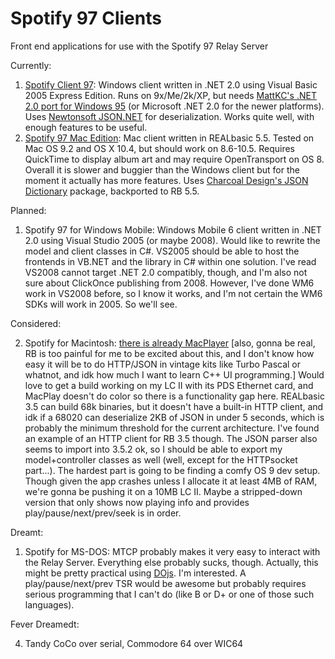 # Spotify 97 Clients

Front end applications for use with the Spotify 97 Relay Server

Currently:

1. [Spotify Client 97](./SpotifyClient97): Windows client written in .NET 2.0 using Visual Basic 2005 Express Edition. Runs on 9x/Me/2k/XP, but needs [MattKC's .NET 2.0 port for Windows 95](https://github.com/mattkc/dotnet9x) (or Microsoft .NET 2.0 for the newer platforms). Uses [Newtonsoft JSON.NET](https://newtonsoft.com/json) for deserialization. Works quite well, with enough features to be useful.
2. [Spotify 97 Mac Edition](./Spotify97MacEdition): Mac client written in REALbasic 5.5. Tested on Mac OS 9.2 and OS X 10.4, but should work on 8.6-10.5. Requires QuickTime to display album art and may require OpenTransport on OS 8. Overall it is slower and buggier than the Windows client but for the moment it actually has more features. Uses [Charcoal Design's JSON Dictionary](http://www.charcoaldesign.co.uk/source/realbasic) package, backported to RB 5.5.

Planned:

1. Spotify 97 for Windows Mobile: Windows Mobile 6 client written in .NET 2.0 using Visual Studio 2005 (or maybe 2008). Would like to rewrite the model and client classes in C#. VS2005 should be able to host the frontends in VB.NET and the library in C# within one solution. I've read VS2008 cannot target .NET 2.0 compatibly, though, and I'm also not sure about ClickOnce publishing from 2008. However, I've done WM6 work in VS2008 before, so I know it works, and I'm not certain the WM6 SDKs will work in 2005. So we'll see.

Considered:

2. Spotify for Macintosh: [there is already MacPlayer](https://github.com/antscode/MacPlayer) [also, gonna be real, RB is too painful for me to be excited about this, and I don't know how easy it will be to do HTTP/JSON in vintage kits like Turbo Pascal or whatnot, and idk how much I want to learn C++ UI programming.] Would love to get a build working on my LC II with its PDS Ethernet card, and MacPlay doesn't do color so there is a functionality gap here. REALbasic 3.5 can build 68k binaries, but it doesn't have a built-in HTTP client, and idk if a 68020 can deserialize 2KB of JSON in under 5 seconds, which is probably the minimum threshold for the current architecture. I've found an example of an HTTP client for RB 3.5 though. The JSON parser also seems to import into 3.5.2 ok, so I should be able to export my model+controller classes as well (well, except for the HTTPsocket part...). The hardest part is going to be finding a comfy OS 9 dev setup. Though given the app crashes unless I allocate it at least 4MB of RAM, we're gonna be pushing it on a 10MB LC II. Maybe a stripped-down version that only shows now playing info and provides play/pause/next/prev/seek is in order.

Dreamt:

1. Spotify for MS-DOS: MTCP probably makes it very easy to interact with the Relay Server. Everything else probably sucks, though. Actually, this might be pretty practical using [DOjs](https://github.com/SuperIlu/DOjS). I'm interested. A play/pause/next/prev TSR would be awesome but probably requires serious programming that I can't do (like B or D+ or one of those such languages).

Fever Dreamedt:

4. Tandy CoCo over serial, Commodore 64 over WIC64
